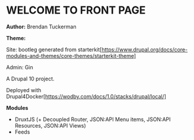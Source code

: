 # WELCOME TO FRONT PAGE #

**Author:** Brendan Tuckerman

**Theme:** 

 Site: bootleg generated from starterkit[https://www.drupal.org/docs/core-modules-and-themes/core-themes/starterkit-theme]

Admin: Gin

A Drupal 10 project.

Deployed with Drupal4Docker[https://wodby.com/docs/1.0/stacks/drupal/local/]


**Modules**

- DruxtJS (+ Decoupled Router, JSON:API Menu items, JSON:API Resources, JSON:API Views)
- Feeds



